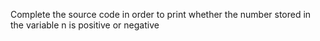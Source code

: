 Complete the source code in order to print whether the number stored in the variable n is positive or negative
